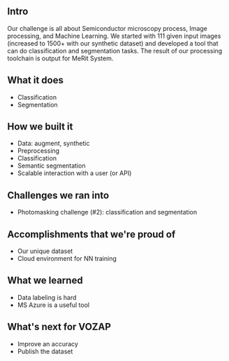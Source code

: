 ## Intro
Our challenge is all about Semiconductor microscopy process, Image processing, and Machine Learning. 
We started with 111 given input images (increased to 1500+ with our synthetic dataset) and developed a tool that can do classification and segmentation tasks. The result of our processing toolchain is output for MeRit System.

## What it does
- Classification
- Segmentation

## How we built it
- Data: augment, synthetic
- Preprocessing
- Classification
- Semantic segmentation
- Scalable interaction with a user (or API)

## Challenges we ran into
- Photomasking challenge (#2): classification and segmentation

## Accomplishments that we're proud of
- Our unique dataset
- Cloud environment for NN training

## What we learned
- Data labeling is hard
- MS Azure is a useful tool

## What's next for VOZAP
- Improve an accuracy 
- Publish the dataset
